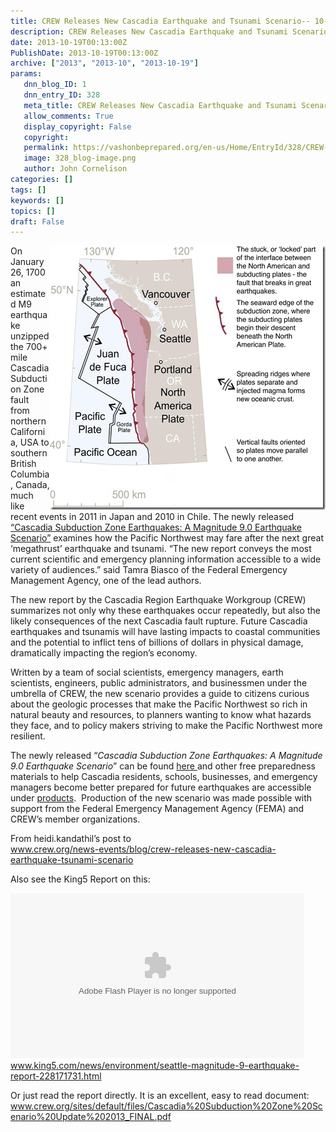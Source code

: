 ```yaml
---
title: CREW Releases New Cascadia Earthquake and Tsunami Scenario-- 10-15% chance in 50 years that 10K Might Die in a $49 Billion 9.0 Cascadia MegaQuake
description: CREW Releases New Cascadia Earthquake and Tsunami Scenario-- 10-15% chance in 50 years that 10K Might Die in a $49 Billion 9.0 Cascadia MegaQuake
date: 2013-10-19T00:13:00Z
PublishDate: 2013-10-19T00:13:00Z
archive: ["2013", "2013-10", "2013-10-19"]
params:
   dnn_blog_ID: 1
   dnn_entry_ID: 328
   meta_title: CREW Releases New Cascadia Earthquake and Tsunami Scenario-- 10-15% chance in 50 years that 10K Might Die in a $49 Billion 9.0 Cascadia MegaQuake
   allow_comments: True
   display_copyright: False
   copyright: 
   permalink: https://vashonbeprepared.org/en-us/Home/EntryId/328/CREW-Releases-New-Cascadia-Earthquake-and-Tsunami-Scenario-10-15-chance-in-50-years-that-10K-Might-Die-in-a-49-Billion-9-0-Cascadia-MegaQuake
   image: 328_blog-image.png
   author: John Cornelison
categories: []
tags: []
keywords: []
topics: []
draft: False
---
```


<p><a href="/images/dnnBlog/1/328/Windows-Live-Writer-CREW-Releases-New-Cascadia-Earthquake-an_EEFE-image_2.png"><img title="image" style="border-top: 0px; border-right: 0px; background-image: none; border-bottom: 0px; float: right; padding-top: 0px; padding-left: 0px; border-left: 0px; display: inline; padding-right: 0px" border="0" alt="image" align="right" src="/images/dnnBlog/1/328/Windows-Live-Writer-CREW-Releases-New-Cascadia-Earthquake-an_EEFE-image_thumb.png" width="441" height="423" /></a>On January 26, 1700 an estimated M9 earthquake unzipped the 700+ mile Cascadia Subduction Zone fault from northern California, USA to southern British Columbia, Canada, much like recent events in 2011 in Japan and 2010 in Chile. The newly released <a href="http://www.crew.org/sites/default/files/Cascadia%20Subduction%20Zone%20Scenario%20Update%202013_FINAL.pdf" target="_blank">“Cascadia Subduction Zone Earthquakes: A Magnitude 9.0 Earthquake Scenario”</a> examines how the Pacific Northwest may fare after the next great ‘megathrust’ earthquake and tsunami. “The new report conveys the most current scientific and emergency planning information accessible to a wide variety of audiences.” said Tamra Biasco of the Federal Emergency Management Agency, one of the lead authors.</p>  <p>The new report by the Cascadia Region Earthquake Workgroup (CREW) summarizes not only why these earthquakes occur repeatedly, but also the likely consequences of the next Cascadia fault rupture. Future Cascadia earthquakes and tsunamis will have lasting impacts to coastal communities and the potential to inflict tens of billions of dollars in physical damage, dramatically impacting the region’s economy.</p>  <p>Written by a team of social scientists, emergency managers, earth scientists, engineers, public administrators, and businessmen under the umbrella of CREW, the new scenario provides a guide to citizens curious about the geologic processes that make the Pacific Northwest so rich in natural beauty and resources, to planners wanting to know what hazards they face, and to policy makers striving to make the Pacific Northwest more resilient.&#160; </p>  <p>The newly released “<em>Cascadia Subduction Zone Earthquakes: A Magnitude 9.0 Earthquake Scenario</em>” can be found <a href="http://www.crew.org/sites/default/files/Cascadia%20Subduction%20Zone%20Scenario%20Update%202013_FINAL.pdf">here </a>and other free preparedness materials to help Cascadia residents, schools, businesses, and emergency managers become better prepared for future earthquakes are accessible under <a href="http://crew.org/products-programs">products</a>.&#160; Production of the new scenario was made possible with support from the Federal Emergency Management Agency (FEMA) and CREW’s member organizations.&#160; </p>  <p>From heidi.kandathil’s post to    <br /><a title="http://www.crew.org/news-events/blog/crew-releases-new-cascadia-earthquake-tsunami-scenario" href="http://www.crew.org/news-events/blog/crew-releases-new-cascadia-earthquake-tsunami-scenario">www.crew.org/news-events/blog/crew-releases-new-cascadia-earthquake-tsunami-scenario</a></p>  <p>Also see the King5 Report on this:</p>  <p><script src="http://www.king5.com/templates/belo_embedWrapper.js?storyid=228171731&amp;pos=top&amp;swfw=470"></script><object name="player" id="_fp_0.07456079684197903" width="470" height="264"    data="http://swfs.bimvid.com/player-3.2.15.swf"  type="application/x-shockwave-flash">    <param value="true" name="allowfullscreen" />    <param value="always" name="allowscriptaccess" />    <param value="transparent" name="wmode" />    <param value="high" name="quality" />    <param name="movie" value="http://swfs.bimvid.com/player-3.2.15.swf" />    <param value="config=http://www.king5.com/?j=embed_228171731&amp;ref=http://www.king5.com/news/environment/seattle-magnitude-9-earthquake-report-228171731.html" name="flashvars" /></object><script src="http://www.king5.com/templates/belo_embedWrapper.js?storyid=228171731&amp;pos=bottom&amp;ref=http://www.king5.com/news/environment/seattle-magnitude-9-earthquake-report-228171731.html"></script>    <br /><a title="http://www.king5.com/news/environment/seattle-magnitude-9-earthquake-report-228171731.html" href="http://www.king5.com/news/environment/seattle-magnitude-9-earthquake-report-228171731.html">www.king5.com/news/environment/seattle-magnitude-9-earthquake-report-228171731.html</a></p>  <p>Or just read the report directly. It is an excellent, easy to read document:   <br /><a title="http://www.crew.org/sites/default/files/Cascadia%20Subduction%20Zone%20Scenario%20Update%202013_FINAL.pdf" href="http://www.crew.org/sites/default/files/Cascadia%20Subduction%20Zone%20Scenario%20Update%202013_FINAL.pdf">www.crew.org/sites/default/files/Cascadia%20Subduction%20Zone%20Scenario%20Update%202013_FINAL.pdf</a></p>

